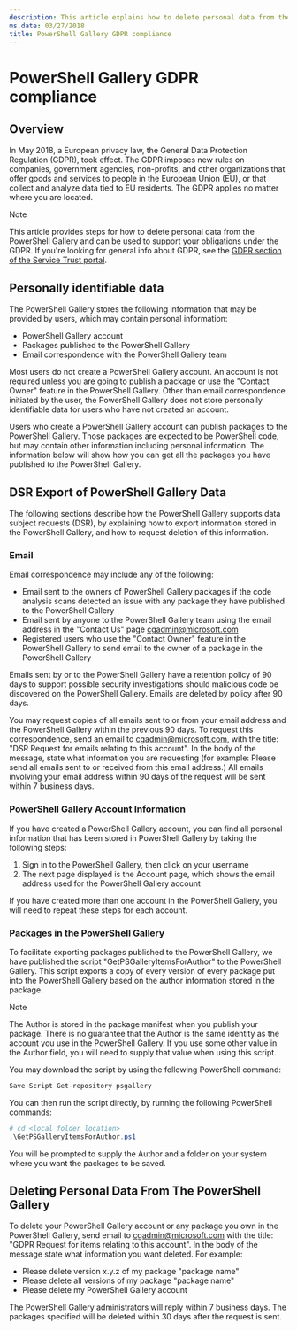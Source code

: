 ```yaml
---
description: This article explains how to delete personal data from the PowerShell Gallery and can be used to support your obligations under the GDPR.
ms.date: 03/27/2018
title: PowerShell Gallery GDPR compliance
---
```

# PowerShell Gallery GDPR compliance

## Overview

In May 2018, a European privacy law, the General Data Protection Regulation (GDPR), took effect. The
GDPR imposes new rules on companies, government agencies, non-profits, and other organizations that
offer goods and services to people in the European Union (EU), or that collect and analyze data tied
to EU residents. The GDPR applies no matter where you are located.

> [!NOTE]
> This article provides steps for how to delete personal data from the PowerShell Gallery and can be
> used to support your obligations under the GDPR. If you're looking for general info about GDPR,
> see the
> [GDPR section of the Service Trust portal](https://servicetrust.microsoft.com/ViewPage/GDPRGetStarted).

## Personally identifiable data

The PowerShell Gallery stores the following information that may be provided by users, which may
contain personal information:

- PowerShell Gallery account
- Packages published to the PowerShell Gallery
- Email correspondence with the PowerShell Gallery team

Most users do not create a PowerShell Gallery account. An account is not required unless you are
going to publish a package or use the "Contact Owner" feature in the PowerShell Gallery. Other than
email correspondence initiated by the user, the PowerShell Gallery does not store personally
identifiable data for users who have not created an account.

Users who create a PowerShell Gallery account can publish packages to the PowerShell Gallery. Those
packages are expected to be PowerShell code, but may contain other information including personal
information. The information below will show how you can get all the packages you have published to
the PowerShell Gallery.

## DSR Export of PowerShell Gallery Data

The following sections describe how the PowerShell Gallery supports data subject requests (DSR), by
explaining how to export information stored in the PowerShell Gallery, and how to request deletion
of this information.

### Email

Email correspondence may include any of the following:

- Email sent to the owners of PowerShell Gallery packages if the code analysis scans detected an
  issue with any package they have published to the PowerShell Gallery
- Email sent by anyone to the PowerShell Gallery team using the email address in the "Contact Us"
  page [cgadmin@microsoft.com](mailto:cgadmin@microsoft.com)
- Registered users who use the "Contact Owner" feature in the PowerShell Gallery to send email to
  the owner of a package in the PowerShell Gallery

Emails sent by or to the PowerShell Gallery have a retention policy of 90 days to support possible
security investigations should malicious code be discovered on the PowerShell Gallery. Emails are
deleted by policy after 90 days.

You may request copies of all emails sent to or from your email address and the PowerShell Gallery
within the previous 90 days. To request this correspondence, send an email to
[cgadmin@microsoft.com](mailto:cgadmin@microsoft.com), with the title: "DSR Request for emails
relating to this account". In the body of the message, state what information you are requesting
(for example: Please send all emails sent to or received from this email address.) All emails
involving your email address within 90 days of the request will be sent within 7 business days.

### PowerShell Gallery Account Information

If you have created a PowerShell Gallery account, you can find all personal information that has
been stored in PowerShell Gallery by taking the following steps:

1. Sign in to the PowerShell Gallery, then click on your username
2. The next page displayed is the Account page, which shows the email address used for the
   PowerShell Gallery account

If you have created more than one account in the PowerShell Gallery, you will need to repeat these
steps for each account.

### Packages in the PowerShell Gallery

To facilitate exporting packages published to the PowerShell Gallery, we have published the script
"GetPSGalleryItemsForAuthor" to the PowerShell Gallery. This script exports a copy of every version
of every package put into the PowerShell Gallery based on the author information stored in the
package.

> [!NOTE]
> The Author is stored in the package manifest when you publish your package. There is no guarantee
> that the Author is the same identity as the account you use in the PowerShell Gallery. If you use
> some other value in the Author field, you will need to supply that value when using this script.

You may download the script by using the following PowerShell command:

```powershell
Save-Script Get-repository psgallery
```

You can then run the script directly, by running the following PowerShell commands:

```powershell
# cd <local folder location>
.\GetPSGalleryItemsForAuthor.ps1
```

You will be prompted to supply the Author and a folder on your system where you want the packages to
be saved.

## Deleting Personal Data From The PowerShell Gallery

To delete your PowerShell Gallery account or any package you own in the PowerShell Gallery, send
email to cgadmin@microsoft.com with the title: "GDPR Request for items relating to this account". In
the body of the message state what information you want deleted. For example:

- Please delete version x.y.z of my package "package name"
- Please delete all versions of my package "package name"
- Please delete my PowerShell Gallery account

The PowerShell Gallery administrators will reply within 7 business days.
The packages specified will be deleted within 30 days after the request is sent.
